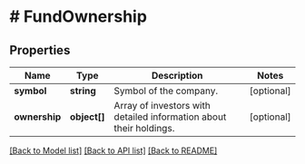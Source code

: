 # # FundOwnership

## Properties

Name | Type | Description | Notes
------------ | ------------- | ------------- | -------------
**symbol** | **string** | Symbol of the company. | [optional]
**ownership** | **object[]** | Array of investors with detailed information about their holdings. | [optional]

[[Back to Model list]](../../README.md#models) [[Back to API list]](../../README.md#endpoints) [[Back to README]](../../README.md)
